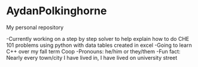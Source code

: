 # AydanPolkinghorne
My personal repository

-Currently working on a step by step solver to help explain how to do CHE 101 problems using python with data tables created in excel
-Going to learn C++ over my fall term Coop
-Pronouns: he/him or they/them
-Fun fact: Nearly every town/city I have lived in, I have lived on university street
